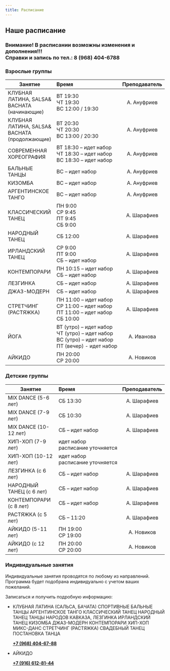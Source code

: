 ```yaml
---
title: Расписание
---
```


## Наше расписание

### Внимание! В расписании возможны изменения и дополнения!!! <br>  Справки и запись по тел.: 8 (968) 404-6788

### Взрослые группы

| Занятие                                           | Время                                                  | Преподаватель |
| -----------------------------                     | :----------------------------------------------------- | :-----------: |
| КЛУБНАЯ ЛАТИНА, SALSA& BACHATA <br> (начинающие)  | <nobr>ВТ 19:30 <br> ЧТ 19:30 <br> ВС 12:00 / 19:30     |  А. Ануфриев  |
| КЛУБНАЯ ЛАТИНА, SALSA& BACHATA <br> (продолжающие)| <nobr>ВТ 20:30 <br> ЧТ 20:30 <br> ВС 13:00 / 20:30     |  А. Ануфриев  |
| СОВРЕМЕННАЯ ХОРЕОГРАФИЯ                           |<nobr> ВТ 18:30 – идет набор <br> ЧТ 18:30 – идет набор <br> ВС 18:30 – идет набор |  А. Ануфриев  |
| БАЛЬНЫЕ ТАНЦЫ                                     | <nobr> ВС – идет набор                                 |  А. Ануфриев  |
| КИЗОМБА                                           | <nobr> ВС – идет набор                                 |  А. Ануфриев  |
| АРГЕНТИНСКОЕ ТАНГО                                | <nobr> ВС – идет набор                                 |  А. Ануфриев  |
| КЛАССИЧЕСКИЙ ТАНЕЦ                                | <nobr>ПН 9:00 <br> СР 9:45 <br> ПТ 9:45 <br> СБ 9:00   |  А. Шарафиев  |
| НАРОДНЫЙ ТАНЕЦ                                    | <nobr>СБ 12:00                                         |  А. Шарафиев  |
| ИРЛАНДСКИЙ ТАНЕЦ                                  | <nobr>СР 9:00 <br> ПТ 9:00 <br> СБ – идет набор        |  А. Шарафиев  |
| КОНТЕМПОРАРИ                                      | <nobr>ПН 10:15 – идет набор <br> СБ – идет набор       |  А. Шарафиев  |
| ЛЕЗГИНКА                                          | <nobr>СБ – идет набор                                  |  А. Шарафиев  |
| ДЖАЗ-МОДЕРН                                       | <nobr>СБ – идет набор                                  |  А. Шарафиев  |
| СТРЕТЧИНГ (РАСТЯЖКА)                              | <nobr>ПН 11:00 – идет набор <br> СР 11:00 – идет набор <br> ПТ 11:00 – идет набор <br> СБ 10:00 |  А. Шарафиев  |
| ЙОГА                                              | <nobr>ВТ (утро) – идет набор <br> ЧТ (утро) – идет набор <br> ВС (утро) – идет набор <br> ПТ (вечер) - идет набор |  А. Иванова  |
| АЙКИДО                                            | <nobr>ПН 20:00 <br> СР 20:00                           |  А. Новиков   |

### Детские группы

| Занятие               | Время                                                  | Преподаватель |
| --------------------- | :----------------------------------------------------- | :-----------: |
| MIX DANCE (5-6 лет)   | <nobr>СБ 13:30                                         |  А. Шарафиев  |
| MIX DANCE (7-9 лет) | <nobr>СБ 10:30                          |  А. Шарафиев  |
| MIX DANCE (10-12 лет) | <nobr>СБ – идет набор                          |  А. Шарафиев  |
| ХИП-ХОП (7-9 лет)   | <nobr>идет набор <br> расписание уточняется |    |
| ХИП-ХОП (10-12 лет)   | <nobr>идет набор <br> расписание уточняется |    |
| ЛЕЗГИНКА (с 6 лет)    | <nobr>СБ – идет набор                                         |  А. Шарафиев  |
| НАРОДНЫЙ ТАНЕЦ (с 6 лет)    | <nobr>СБ – идет набор                                         |  А. Шарафиев  |
| КОНТЕМПОРАРИ (с 8 лет)    | <nobr>СБ – идет набор                                         |  А. Шарафиев  |
| РАСТЯЖКА (с 5 лет)    | <nobr>СБ – 11:20                                         |  А. Шарафиев  |
| АЙКИДО (5-11 лет)     | <nobr>ПН 19:00 <br>  СР 19:00                                |  А. Новиков   |
| АЙКИДО (с 12 лет)     | <nobr>ПН 20:00 <br>  СР 20:00                                |  А. Новиков   |

### Индивидуальные занятия

Индивидуальные занятия проводятся по любому из направлений. Программа будет подобрана индивидуально с учетом ваших пожеланий.

Записаться и получить подробную информацию:

- КЛУБНАЯ ЛАТИНА (САЛЬСА, БАЧАТА)
  СПОРТИВНЫЕ БАЛЬНЫЕ ТАНЦЫ
  АРГЕНТИНСКОЕ ТАНГО
  КЛАССИЧЕСКИЙ ТАНЕЦ
  НАРОДНЫЙ ТАНЕЦ
  ТАНЦЫ НАРОДОВ КАВКАЗА, ЛЕЗГИНКА
  ИРЛАНДСКИЙ ТАНЕЦ
  КИЗОМБА
  ДЖАЗ-МОДЕРН
  КОНТЕМПОРАРИ
  ХИП-ХОП
  МИКС-ДАНС
  СТРЕТЧИНГ (РАСТЯЖКА)
  СВАДЕБНЫЙ ТАНЕЦ
  ПОСТАНОВКА ТАНЦА

  **[+7 (968) 404-67-88](tel://+79684046788)**

- АЙКИДО

  **[+7 (916) 612-81-44](tel://+79166128144)**

